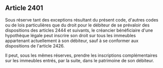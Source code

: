 Article 2401
----
Sous réserve tant des exceptions résultant du présent code, d'autres codes ou de
lois particulières que du droit pour le débiteur de se prévaloir des
dispositions des articles 2444 et suivants, le créancier bénéficiaire d'une
hypothèque légale peut inscrire son droit sur tous les immeubles appartenant
actuellement à son débiteur, sauf à se conformer aux dispositions de l'article
2426.

Il peut, sous les mêmes réserves, prendre les inscriptions complémentaires sur
les immeubles entrés, par la suite, dans le patrimoine de son débiteur.
